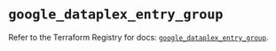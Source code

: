 # `google_dataplex_entry_group`

Refer to the Terraform Registry for docs: [`google_dataplex_entry_group`](https://registry.terraform.io/providers/hashicorp/google-beta/6.4.0/docs/resources/google_dataplex_entry_group).
